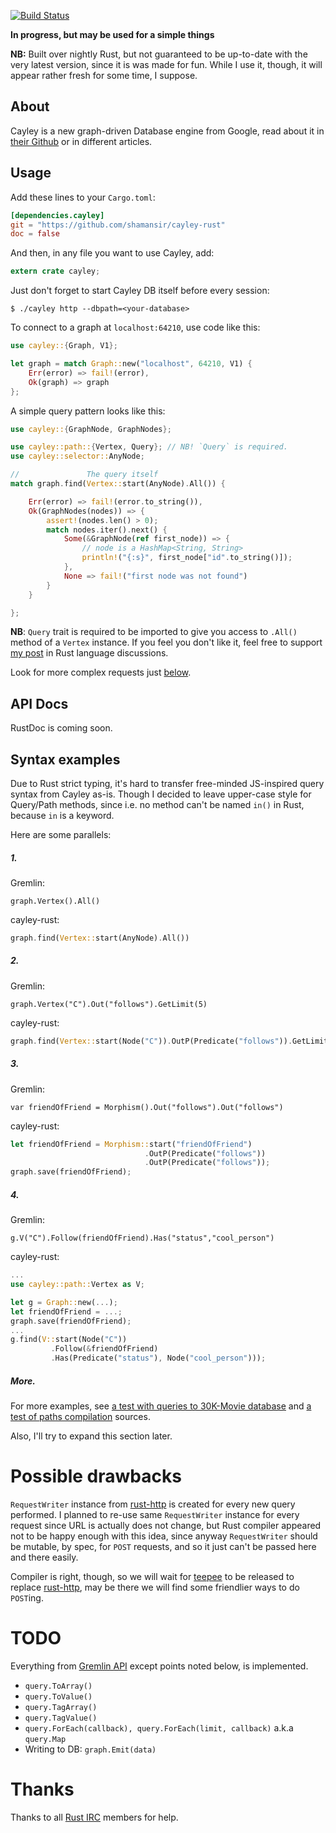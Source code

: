 [![Build Status](https://secure.travis-ci.org/shamansir/cayley-rust.png)](https://travis-ci.org/shamansir/cayley-rust)

**In progress, but may be used for a simple things**

**NB:** Built over nightly Rust, but not guaranteed to be up-to-date with the
very latest version, since it is was made for fun. While I use it, though, it will
appear rather fresh for some time, I suppose.

## About

Cayley is a new graph-driven Database engine from Google, read about it in
[their Github][cayley] or in different articles.

## Usage

Add these lines to your `Cargo.toml`:

```toml
[dependencies.cayley]
git = "https://github.com/shamansir/cayley-rust"
doc = false
```

And then, in any file you want to use Cayley, add:

```rust
extern crate cayley;
```

Just don't forget to start Cayley DB itself before every session:

`$ ./cayley http --dbpath=<your-database>`

To connect to a graph at `localhost:64210`, use code like this:

```rust
use cayley::{Graph, V1};

let graph = match Graph::new("localhost", 64210, V1) {
    Err(error) => fail!(error),
    Ok(graph) => graph
};
```

A simple query pattern looks like this:

```rust
use cayley::{GraphNode, GraphNodes};

use cayley::path::{Vertex, Query}; // NB! `Query` is required.
use cayley::selector::AnyNode;

//               The query itself
match graph.find(Vertex::start(AnyNode).All()) {

    Err(error) => fail!(error.to_string()),
    Ok(GraphNodes(nodes)) => {
        assert!(nodes.len() > 0);
        match nodes.iter().next() {
            Some(&GraphNode(ref first_node)) => {
                // node is a HashMap<String, String>
                println!("{:s}", first_node["id".to_string()]);
            },
            None => fail!("first node was not found")
        }
    }

};
```

**NB**: `Query` trait is required to be imported to give you access to `.All()`
method of a `Vertex` instance. If you feel you don't like it, feel free to support
[my post][trait-use-requirement-discuss] in Rust language discussions.

Look for more complex requests just [below](#syntax-examples).

## API Docs

RustDoc is coming soon.

## Syntax examples

Due to Rust strict typing, it's hard to transfer free-minded JS-inspired query
syntax from Cayley as-is. Though I decided to leave upper-case style for Query/Path
methods, since i.e. no method can't be named `in()` in Rust, because `in` is a keyword.

Here are some parallels:

##### 1.

Gremlin:

`graph.Vertex().All()`

cayley-rust:

```rust
graph.find(Vertex::start(AnyNode).All())
```

##### 2.

Gremlin:

`graph.Vertex("C").Out("follows").GetLimit(5)`

cayley-rust:

```rust
graph.find(Vertex::start(Node("C")).OutP(Predicate("follows")).GetLimit(5))
```

##### 3.

Gremlin:

`var friendOfFriend = Morphism().Out("follows").Out("follows")`

cayley-rust:

```rust
let friendOfFriend = Morphism::start("friendOfFriend")
                              .OutP(Predicate("follows"))
                              .OutP(Predicate("follows"));
graph.save(friendOfFriend);
```

##### 4.

Gremlin:

`g.V("C").Follow(friendOfFriend).Has("status","cool_person")`

cayley-rust:

```rust
...
use cayley::path::Vertex as V;

let g = Graph::new(...);
let friendOfFriend = ...;
graph.save(friendOfFriend);
...
g.find(V::start(Node("C"))
         .Follow(&friendOfFriend)
         .Has(Predicate("status"), Node("cool_person")));
```

##### More.

For more examples, see [a test with queries to 30K-Movie database][30kmoviedata-test]
and [a test of paths compilation][path-compile-test] sources.

Also, I'll try to expand this section later.

# Possible drawbacks

`RequestWriter` instance from [rust-http][] is created for every new query performed.
I planned to re-use same `RequestWriter` instance for every request since URL
is actually does not change, but Rust compiler appeared not to be happy enough with
this idea, since anyway `RequestWriter` should be mutable, by
spec, for `POST` requests, and so it just can't be passed here and there easily.

Compiler is right, though, so we will wait for [teepee][] to be released
to replace [rust-http][], may be there we will find some friendlier ways to do `POST`ing.

# TODO

Everything from [Gremlin API][] except points noted below, is implemented.

* `query.ToArray()`
* `query.ToValue()`
* `query.TagArray()`
* `query.TagValue()`
* `query.ForEach(callback), query.ForEach(limit, callback)` a.k.a `query.Map`
* Writing to DB: `graph.Emit(data)`

# Thanks

Thanks to all [Rust IRC][] members for help.

[rust-http]: https://github.com/chris-morgan/rust-http
[teepee]: https://github.com/teepee/teepee
[cayley]: https://github.com/google/cayley/

[Gremlin API]: https://github.com/google/cayley/blob/master/docs/GremlinAPI.md
[Rust IRC]: http://chat.mibbit.com/?server=irc.mozilla.org&channel=%23rust

[connection-test]: https://github.com/shamansir/cayley-rust/blob/master/tests/connection.rs
[path-compile-test]: https://github.com/shamansir/cayley-rust/blob/master/tests/path_compile.rs
[30kmoviedata-test]: https://github.com/shamansir/cayley-rust/blob/master/tests/30kmoviedata.rs

[trait-use-requirement-discuss]: http://discuss.rust-lang.org/t/no-requirement-to-import-a-trait-for-using-an-implemented-public-method-from-it/579
